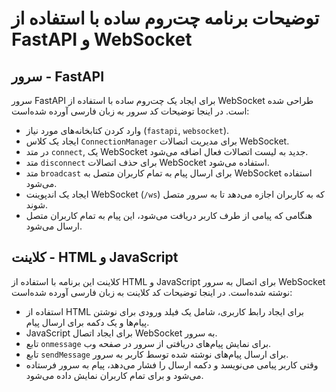 
# توضیحات برنامه چت‌روم ساده با استفاده از FastAPI و WebSocket

## سرور - FastAPI

سرور FastAPI برای ایجاد یک چت‌روم ساده با استفاده از WebSocket طراحی شده است. در اینجا توضیحات کد سرور به زبان فارسی آورده شده‌است:

- وارد کردن کتابخانه‌های مورد نیاز (`fastapi`, `websocket`).
- ایجاد یک کلاس `ConnectionManager` برای مدیریت اتصالات WebSocket.
- در متد `connect`, یک WebSocket جدید به لیست اتصالات فعال اضافه می‌شود.
- متد `disconnect` برای حذف اتصالات WebSocket استفاده می‌شود.
- متد `broadcast` برای ارسال پیام به تمام کاربران متصل به WebSocket استفاده می‌شود.
- ایجاد یک اندپوینت WebSocket (`/ws`) که به کاربران اجازه می‌دهد تا به سرور متصل شوند.
- هنگامی که پیامی از طرف کاربر دریافت می‌شود، این پیام به تمام کاربران متصل ارسال می‌شود.

## کلاینت - HTML و JavaScript

کلاینت این برنامه با استفاده از HTML و JavaScript برای اتصال به سرور WebSocket نوشته شده‌است. در اینجا توضیحات کد کلاینت به زبان فارسی آورده شده‌است:

- استفاده از HTML برای ایجاد رابط کاربری، شامل یک فیلد ورودی برای نوشتن پیام‌ها و یک دکمه برای ارسال پیام.
- JavaScript برای ایجاد اتصال WebSocket به سرور.
- تابع `onmessage` برای نمایش پیام‌های دریافتی از سرور در صفحه وب.
- تابع `sendMessage` برای ارسال پیام‌های نوشته شده توسط کاربر به سرور.
- وقتی کاربر پیامی می‌نویسد و دکمه ارسال را فشار می‌دهد، پیام به سرور فرستاده می‌شود و برای تمام کاربران نمایش داده می‌شود.

